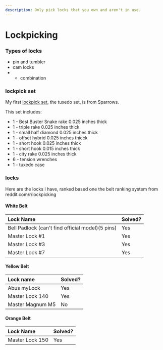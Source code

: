 ```yaml
---
description: Only pick locks that you own and aren't in use.
---
```


# Lockpicking

### Types of locks

* pin and tumbler
* cam locks
* * combination

### lockpick set

My first [lockpick set](https://www.sparrowslockpicks.com/product_p/tux1.htm), the tuxedo set, is from Sparrows. 

This set includes:

* 1 - Best Buster Snake rake 0.025 inches thick
* 1 - triple rake 0.025 inches thick
* 1 - small half diamond 0.025 inches thick
* 1 - offset hybrid 0.025 inches thicck
* 1 - short hook 0.025 inches thick
* 1 - short hook 0.015 inches thick
* 1 - city rake 0.025 inches thick
* 6 - tension wrenches
* 1 - tuxedo case

### locks

Here are the locks I have, ranked based one the belt ranking system from reddit.com/r/lockpicking

#### White Belt

| Lock Name | Solved? |
| :--- | :--- |
| Bell Padlock \(can't find official model\)\(5 pins\) | Yes |
| Master Lock \#1 | Yes |
| Master Lock \#3 | Yes |
| Master Lock \#7 | Yes |

#### Yellow Belt

| Lock name | Solved? |
| :--- | :--- |
| Abus myLock | Yes |
| Master Lock 140 | Yes |
| Master Magnum M5 | No |

#### Orange Belt

| Lock Name | Solved? |
| :--- | :--- |
| Master Lock 150 | Yes |

